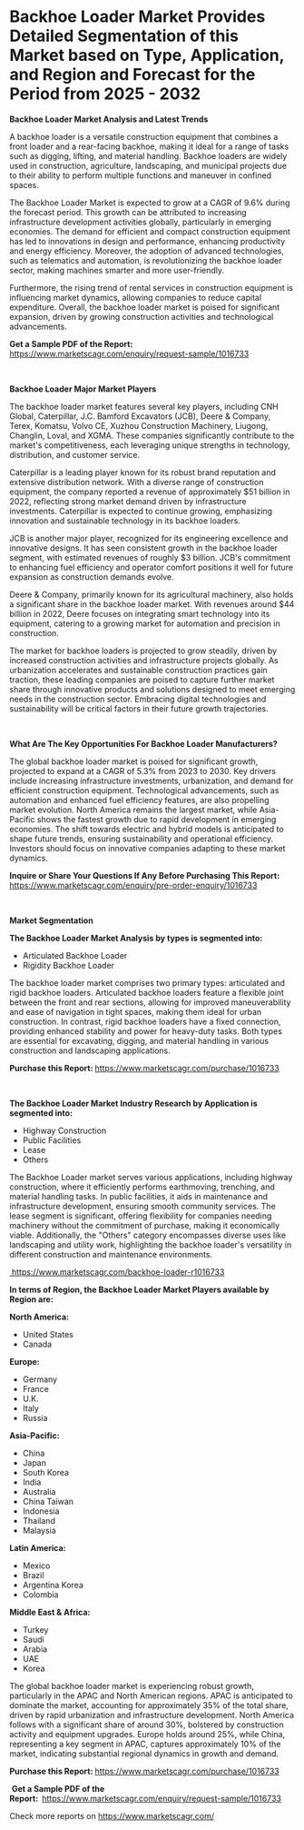 <p><h1>Backhoe Loader Market Provides Detailed Segmentation of this Market based on Type, Application, and Region and Forecast for the Period from 2025 - 2032</h1></p><p><strong>Backhoe Loader Market Analysis and Latest Trends</strong></p>
<p><p>A backhoe loader is a versatile construction equipment that combines a front loader and a rear-facing backhoe, making it ideal for a range of tasks such as digging, lifting, and material handling. Backhoe loaders are widely used in construction, agriculture, landscaping, and municipal projects due to their ability to perform multiple functions and maneuver in confined spaces. </p><p>The Backhoe Loader Market is expected to grow at a CAGR of 9.6% during the forecast period. This growth can be attributed to increasing infrastructure development activities globally, particularly in emerging economies. The demand for efficient and compact construction equipment has led to innovations in design and performance, enhancing productivity and energy efficiency. Moreover, the adoption of advanced technologies, such as telematics and automation, is revolutionizing the backhoe loader sector, making machines smarter and more user-friendly. </p><p>Furthermore, the rising trend of rental services in construction equipment is influencing market dynamics, allowing companies to reduce capital expenditure. Overall, the backhoe loader market is poised for significant expansion, driven by growing construction activities and technological advancements.</p></p>
<p><strong>Get a Sample PDF of the Report:&nbsp;</strong> <a href="https://www.marketscagr.com/enquiry/request-sample/1016733?utm_campaign=2390&utm_medium=2&utm_source=Github&utm_content=ia&utm_term=23022025&utm_id=backhoe-loader">https://www.marketscagr.com/enquiry/request-sample/1016733</a></p>
<p>&nbsp;</p>
<p><strong>Backhoe Loader Major Market Players</strong></p>
<p><p>The backhoe loader market features several key players, including CNH Global, Caterpillar, J.C. Bamford Excavators (JCB), Deere & Company, Terex, Komatsu, Volvo CE, Xuzhou Construction Machinery, Liugong, Changlin, Loval, and XGMA. These companies significantly contribute to the market's competitiveness, each leveraging unique strengths in technology, distribution, and customer service.</p><p>Caterpillar is a leading player known for its robust brand reputation and extensive distribution network. With a diverse range of construction equipment, the company reported a revenue of approximately $51 billion in 2022, reflecting strong market demand driven by infrastructure investments. Caterpillar is expected to continue growing, emphasizing innovation and sustainable technology in its backhoe loaders.</p><p>JCB is another major player, recognized for its engineering excellence and innovative designs. It has seen consistent growth in the backhoe loader segment, with estimated revenues of roughly $3 billion. JCB's commitment to enhancing fuel efficiency and operator comfort positions it well for future expansion as construction demands evolve.</p><p>Deere & Company, primarily known for its agricultural machinery, also holds a significant share in the backhoe loader market. With revenues around $44 billion in 2022, Deere focuses on integrating smart technology into its equipment, catering to a growing market for automation and precision in construction.</p><p>The market for backhoe loaders is projected to grow steadily, driven by increased construction activities and infrastructure projects globally. As urbanization accelerates and sustainable construction practices gain traction, these leading companies are poised to capture further market share through innovative products and solutions designed to meet emerging needs in the construction sector. Embracing digital technologies and sustainability will be critical factors in their future growth trajectories.</p></p>
<p>&nbsp;</p>
<p><strong>What Are The Key Opportunities For Backhoe Loader Manufacturers?</strong></p>
<p><p>The global backhoe loader market is poised for significant growth, projected to expand at a CAGR of 5.3% from 2023 to 2030. Key drivers include increasing infrastructure investments, urbanization, and demand for efficient construction equipment. Technological advancements, such as automation and enhanced fuel efficiency features, are also propelling market evolution. North America remains the largest market, while Asia-Pacific shows the fastest growth due to rapid development in emerging economies. The shift towards electric and hybrid models is anticipated to shape future trends, ensuring sustainability and operational efficiency. Investors should focus on innovative companies adapting to these market dynamics.</p></p>
<p><strong>Inquire or Share Your Questions If Any Before Purchasing This Report:</strong> <a href="https://www.marketscagr.com/enquiry/pre-order-enquiry/1016733?utm_campaign=2390&utm_medium=2&utm_source=Github&utm_content=ia&utm_term=23022025&utm_id=backhoe-loader">https://www.marketscagr.com/enquiry/pre-order-enquiry/1016733</a></p>
<p>&nbsp;</p>
<p><strong>Market Segmentation</strong></p>
<p><strong>The Backhoe Loader Market Analysis by types is segmented into:</strong></p>
<p><ul><li>Articulated Backhoe Loader</li><li>Rigidity Backhoe Loader</li></ul></p>
<p><p>The backhoe loader market comprises two primary types: articulated and rigid backhoe loaders. Articulated backhoe loaders feature a flexible joint between the front and rear sections, allowing for improved maneuverability and ease of navigation in tight spaces, making them ideal for urban construction. In contrast, rigid backhoe loaders have a fixed connection, providing enhanced stability and power for heavy-duty tasks. Both types are essential for excavating, digging, and material handling in various construction and landscaping applications.</p></p>
<p><strong>Purchase this Report:&nbsp;</strong><a href="https://www.marketscagr.com/purchase/1016733?utm_campaign=2390&utm_medium=2&utm_source=Github&utm_content=ia&utm_term=23022025&utm_id=backhoe-loader">https://www.marketscagr.com/purchase/1016733</a></p>
<p>&nbsp;</p>
<p><strong>The Backhoe Loader Market Industry Research by Application is segmented into:</strong></p>
<p><ul><li>Highway Construction</li><li>Public Facilities</li><li>Lease</li><li>Others</li></ul></p>
<p><p>The Backhoe Loader market serves various applications, including highway construction, where it efficiently performs earthmoving, trenching, and material handling tasks. In public facilities, it aids in maintenance and infrastructure development, ensuring smooth community services. The lease segment is significant, offering flexibility for companies needing machinery without the commitment of purchase, making it economically viable. Additionally, the "Others" category encompasses diverse uses like landscaping and utility work, highlighting the backhoe loader's versatility in different construction and maintenance environments.</p></p>
<p><a href="https://www.marketscagr.com/backhoe-loader-r1016733?utm_campaign=2390&utm_medium=2&utm_source=Github&utm_content=ia&utm_term=23022025&utm_id=backhoe-loader">&nbsp;https://www.marketscagr.com/backhoe-loader-r1016733</a></p>
<p><strong>In terms of Region, the Backhoe Loader Market Players available by Region are:</strong></p>
<p>
    <p> <strong> North America: </strong>
        <ul>
            <li>United States</li>
            <li>Canada</li>
        </ul>
        </p> 
    <p> <strong> Europe: </strong>
        <ul>
            <li>Germany</li>
            <li>France</li>
            <li>U.K.</li>
            <li>Italy</li>
            <li>Russia</li>
        </ul>
        </p> 
    <p> <strong> Asia-Pacific: </strong>
        <ul>
            <li>China</li>
            <li>Japan</li>
            <li>South Korea</li>
            <li>India</li>
            <li>Australia</li>
            <li>China Taiwan</li>
            <li>Indonesia</li>
            <li>Thailand</li>
            <li>Malaysia</li>
        </ul>
        </p> 
    <p> <strong> Latin America: </strong>
        <ul>
            <li>Mexico</li>
            <li>Brazil</li>
            <li>Argentina Korea</li>
            <li>Colombia</li>
        </ul>
        </p> 
    <p> <strong> Middle East & Africa: </strong>
        <ul>
            <li>Turkey</li>
            <li>Saudi</li>
            <li>Arabia</li>
            <li>UAE</li>
            <li>Korea</li>
        </ul>
    </p>
    </p>
<p><p>The global backhoe loader market is experiencing robust growth, particularly in the APAC and North American regions. APAC is anticipated to dominate the market, accounting for approximately 35% of the total share, driven by rapid urbanization and infrastructure development. North America follows with a significant share of around 30%, bolstered by construction activity and equipment upgrades. Europe holds around 25%, while China, representing a key segment in APAC, captures approximately 10% of the market, indicating substantial regional dynamics in growth and demand.</p></p>
<p><strong>Purchase this Report: </strong><a href="https://www.marketscagr.com/purchase/1016733?utm_campaign=2390&utm_medium=2&utm_source=Github&utm_content=ia&utm_term=23022025&utm_id=backhoe-loader">https://www.marketscagr.com/purchase/1016733</a></p>
<p>&nbsp;<strong>Get a Sample PDF of the Report:&nbsp;&nbsp;</strong><a href="https://www.marketscagr.com/enquiry/request-sample/1016733?utm_campaign=2390&utm_medium=2&utm_source=Github&utm_content=ia&utm_term=23022025&utm_id=backhoe-loader">https://www.marketscagr.com/enquiry/request-sample/1016733</a></p>
<p><strong></strong></p>
<p>Check more reports on <a href="https://www.marketscagr.com/?utm_campaign=2390&utm_medium=2&utm_source=Github&utm_content=ia&utm_term=23022025&utm_id=backhoe-loader">https://www.marketscagr.com/</a></p>